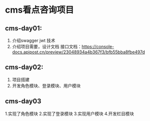 # cms看点咨询项目
## cms-day01:
1. 介绍swagger jwt 技术
2. 介绍项目需要，设计文档 
接口文档：https://console-docs.apipost.cn/preview/23048934a4b367f3/bfb55bba8fbe497d
## cms-day02:
   1. 项目搭建
   2. 开发角色模块、登录模块、用户模块
## cms-day03
   1.实现了角色模块
   2.实现了登录模块
   3.实现用户模块
   4.开发栏目模块
   